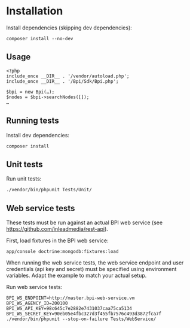 Installation
============

Install dependencies (skipping dev dependencies):

```
composer install --no-dev
```

Usage
------------

```
<?php
include_once __DIR__ . '/vendor/autoload.php';
include_once __DIR__ . '/Bpi/Sdk/Bpi.php';

$bpi = new Bpi(…);
$nodes = $bpi->searchNodes([]);
…
```

Running tests
-------------

Install dev dependencies:

```
composer install
```

## Unit tests

Run unit tests:

```
./vendor/bin/phpunit Tests/Unit/
```

## Web service tests

These tests must be run against an actual BPI web service (see https://github.com/inleadmedia/rest-api).

First, load fixtures in the BPI web service:

```
app/console doctrine:mongodb:fixtures:load
```

When running the web service tests, the web service endpoint and user credentials (api key and secret) must be specified using environment variables. Adapt the example to match your actual setup.

Run web service tests:

```
BPI_WS_ENDPOINT=http://master.bpi-web-service.vm BPI_WS_AGENCY_ID=200100 BPI_WS_API_KEY=98c645c7e2882e7431037caa75ca5134 BPI_WS_SECRET_KEY=90eb05e4fbc327d3f455fb7576c493d3872fca7f ./vendor/bin/phpunit --stop-on-failure Tests/WebService/
```
